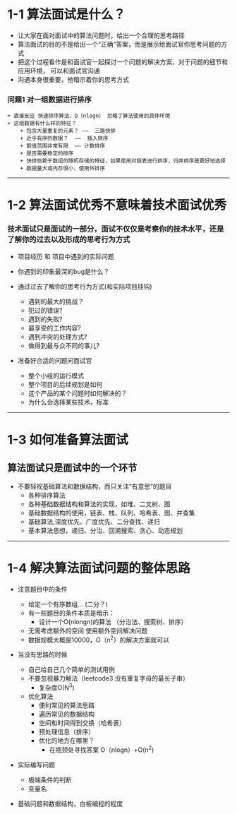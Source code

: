 # 1-1 算法面试是什么？
+ 让大家在面对面试中的算法问题时，给出一个合理的思考路径
+ 算法面试的目的不是给出一个“正确”答案，而是展示给面试官你思考问题的方式
+ 把这个过程看作是和面试官一起探讨一个问题的解决方案，对于问题的细节和应用环境，
可以和面试官沟通
+ 沟通本身很重要，他暗示着你的思考方式

### 问题1 对一组数据进行排序
    + 直接反应 快速排序算法，O（nlogn） 忽略了算法使用的具体环境
    + 这组数据有什么样的特征？
        + 包含大量重复的元素？ ——  三路快排
        + 近乎有序的数据？  ——  插入排序
        + 取值范围非常有限  —— 计数排序
        + 是否需要稳定的排序
        + 快排依赖于数组的随机存储的特征，如果使用对链表进行排序，归并排序是更好地选择
        + 数据量大或内存很小，使用外排序

***

# 1-2 算法面试优秀不意味着技术面试优秀

### 技术面试只是面试的一部分，面试不仅仅是考察你的技术水平，还是了解你的过去以及形成的思考行为方式
+ 项目经历 和 项目中遇到的实际问题
+ 你遇到的印象最深的bug是什么？
+ 通过过去了解你的思考行为方式(和实际项目挂钩)
    + 遇到的最大的挑战？
    + 犯过的错误?
    + 遇到的失败?
    + 最享受的工作内容?
    + 遇到冲突的处理方式?
    + 做得到最与众不同的事儿?

+ 准备好合适的问题问面试官
    + 整个小组的运行模式
    + 整个项目的后续规划是如何
    + 这个产品的某个问题时如何解决的？
    + 为什么会选择某些技术，标准
 
 ***
# 1-3 如何准备算法面试
## 算法面试只是面试中的一个环节
+ 不要轻视基础算法和数据结构，而只关注“有意思”的题目
    + 各种排序算法
    + 各种基础数据结构和算法的实现，如堆、二叉树、图
    + 基础数据结构的使用，链表、栈、队列、哈希表、图、并查集
    + 基础算法,深度优先、广度优先、二分查找、递归
    + 基本算法思想，递归、分治、回溯搜索、贪心、动态规划

***
# 1-4 解决算法面试问题的整体思路
+ 注意题目中的条件
    + 给定一个有序数组... (二分？)
    + 有一些题目的条件本质是暗示：
        + 设计一个O(nlongn)的算法  （分治法、搜索树、排序）
    + 无需考虑额外的空间 使用额外空间解决问题
    + 数据规模大概是10000，O（n<sup>2</sup>）的解决方案就可以

+ 当没有思路的时候
    + 自己给自己几个简单的测试用例
    + 不要忽视暴力解法（leetcode3 没有重复字母的最长子串）
        + 复杂度O(N<sup>3</sup>)
    + 优化算法
        + 便利常见的算法思路
        + 遍历常见的数据结构
        + 空间和时间得到交换（哈希表）
        + 预处理信息（排序）
        + 优化的地方在哪里？
            + 在瓶颈处寻找答案  O（nlogn）+O(n<sup>2</sup>)
            
+ 实际编写问题
    + 极端条件的判断
    + 变量名

+ 基础问题和数据结构，白板编程的程度